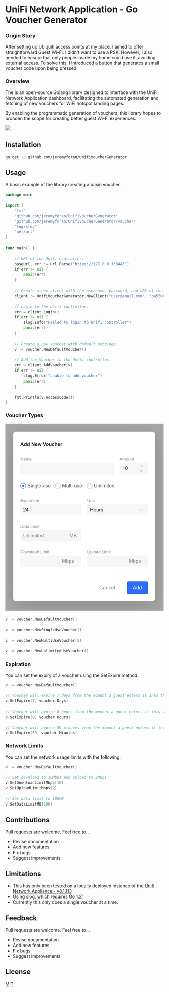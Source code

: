 
# UniFi Network Application - Go Voucher Generator

### Origin Story 
After setting up Ubiquiti access points at my place, I aimed to offer straightforward Guest Wi-Fi. I didn't want to use a PSK. However, I also needed to ensure that only people inside my home could use it, avoiding external access. To solve this, I introduced a button that generates a small voucher code upon being pressed.

### Overview

The is an open-source Golang library designed to interface with the UniFi Network Application dashboard, facilitating the automated generation and fetching of new vouchers for WiFi hotspot landing pages.

By enabling the programmatic generation of vouchers, this library hopes to broaden the scope for creating better guest Wi-Fi experiences.

![](demo.gif)

## Installation

```bash
go get -u github.com/jeremyforan/UnifiVoucherGenerator
```

## Usage

A basic example of the library creating a basic voucher.

```go
package main

import (
	"fmt"
	"github.com/jeremyforan/UnifiVoucherGenerator"
	"github.com/jeremyforan/UnifiVoucherGenerator/voucher"
	"log/slog"
	"net/url"
)

func main() {

	// URL of the Unifi controller.
	baseUrl, err := url.Parse("https://127.0.0.1:8443")
	if err != nil {
		panic(err)
	}

	// Create a new client with the username, password, and URL of the Unifi controller.
	client := UnifiVoucherGenerator.NewClient("user@email.com", "p455w0rd", baseUrl)

	// Login to the Unifi controller.
	err = client.Login()
	if err != nil {
		slog.Info("Failed to login to Unifi controller")
		panic(err)
	}

	// Create a new voucher with default settings.
	v := voucher.NewDefaultVoucher()

	// Add the Voucher to the Unifi controller.
	err = client.AddVoucher(v)
	if err != nil {
		slog.Error("unable to add voucher")
		panic(err)
	}

	fmt.Println(v.AccessCode())
}
```

### Voucher Types

![](voucher_prompt.png)

```go
v := voucher.NewDefaultVoucher()

v := voucher.NewSingleUseVoucher()

v := voucher.NewMultiUseVoucher(5)

v := voucher.NewUnlimitedUseVoucher()

```

### Expiration

You can set the expiry of a voucher using the SetExpire method.

```go
v := voucher.NewDefaultVoucher()

// Voucher will expire 7 days from the moment a guest enters it into the landing page.
v.SetExpire(7, voucher.Days)

// Voucher will expire 8 hours from the moment a guest enters it into the landing page.
v.SetExpire(8, voucher.Hours)

// Voucher will expire 59 minutes from the moment a guest enters it into the landing page.
v.SetExpire(59, voucher.Minutes)
```

### Network Limits

You can set the network usage limits with the following:

```go
v := voucher.NewDefaultVoucher()

// Set download to 10Mbps and upload to 2Mbps
v.SetDownloadLimitMbps(10)
v.SetUploadLimitMbps(2)

// Set data limit to 100MB
v.SetDataLimitMB(100)
```

## Contributions

Pull requests are welcome. Feel free to...

- Revise documentation
- Add new features
- Fix bugs
- Suggest improvements


## Limitations

- This has only been tested on a locally deployed instance of the [Unifi Network Appliance - v8.1.113](https://community.ui.com/releases/UniFi-Network-Application-8-1-113/af46fd38-8afe-4cef-8de1-89636b02b52c) 
- Using [slog](https://go.dev/blog/slog), which requires Go 1.21
- Currently this only does a single voucher at a time.

## Feedback

Pull requests are welcome. Feel free to...

- Revise documentation
- Add new features
- Fix bugs
- Suggest improvements

## License

[MIT](https://choosealicense.com/licenses/mit/)

